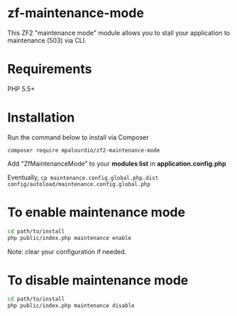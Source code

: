 zf-maintenance-mode
===================

This ZF2 "maintenance mode" module allows you to stall your application to maintenance (503) via CLI.

Requirements
============
  
PHP 5.5+

Installation
============
Run the command below to install via Composer

```shell
composer require mpalourdio/zf2-maintenance-mode
```

Add "ZfMaintenanceMode" to your **modules list** in **application.config.php**

Eventually, ```cp maintenance.config.global.php.dist config/autoload/maintenance.config.global.php```

To enable maintenance mode
==========================

```sh
cd path/to/install
php public/index.php maintenance enable
```

Note: clear your configuration if needed.

To disable maintenance mode
===========================

```sh
cd path/to/install
php public/index.php maintenance disable
```
